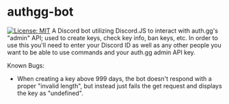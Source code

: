 # authgg-bot
[![License: MIT](https://img.shields.io/badge/License-MIT-yellow.svg)](https://opensource.org/licenses/MIT)
A Discord bot utilizing Discord.JS to interact with auth.gg's "admin" API; used to create keys, check key info, ban keys, etc.
In order to use this you'll need to enter your Discord ID as well as any other people you want to be able to use commands and your auth.gg admin API key.

Known Bugs:
- When creating a key above 999 days, the bot doesn't respond with a proper "invalid length", but instead just fails the get request and displays the key as "undefined".
